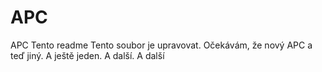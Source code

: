 # APC
APC Tento readme Tento soubor je upravovat. Očekávám, že nový APC a teď jiný. A ještě jeden. A další. A další
